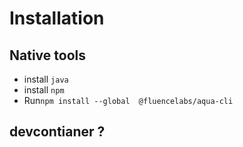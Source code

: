 # Installation

## Native tools

- install `java`
- install `npm`
- Run`npm install --global  @fluencelabs/aqua-cli`

## devcontianer ?

